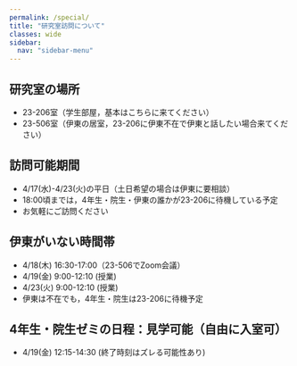 ```yaml
---
permalink: /special/
title: "研究室訪問について"
classes: wide
sidebar:
  nav: "sidebar-menu"
---
```


## 研究室の場所
- 23-206室（学生部屋，基本はこちらに来てください）
- 23-506室（伊東の居室，23-206に伊東不在で伊東と話したい場合来てください）

## 訪問可能期間
- 4/17(水)-4/23(火)の平日（土日希望の場合は伊東に要相談）
- 18:00頃までは，4年生・院生・伊東の誰かが23-206に待機している予定
- お気軽にご訪問ください

## 伊東がいない時間帯
- 4/18(木) 16:30-17:00（23-506でZoom会議）
- 4/19(金)  9:00-12:10 (授業)
- 4/23(火)  9:00-12:10 (授業)
- 伊東は不在でも，4年生・院生は23-206に待機予定

## 4年生・院生ゼミの日程：見学可能（自由に入室可）
- 4/19(金) 12:15-14:30 (終了時刻はズレる可能性あり)